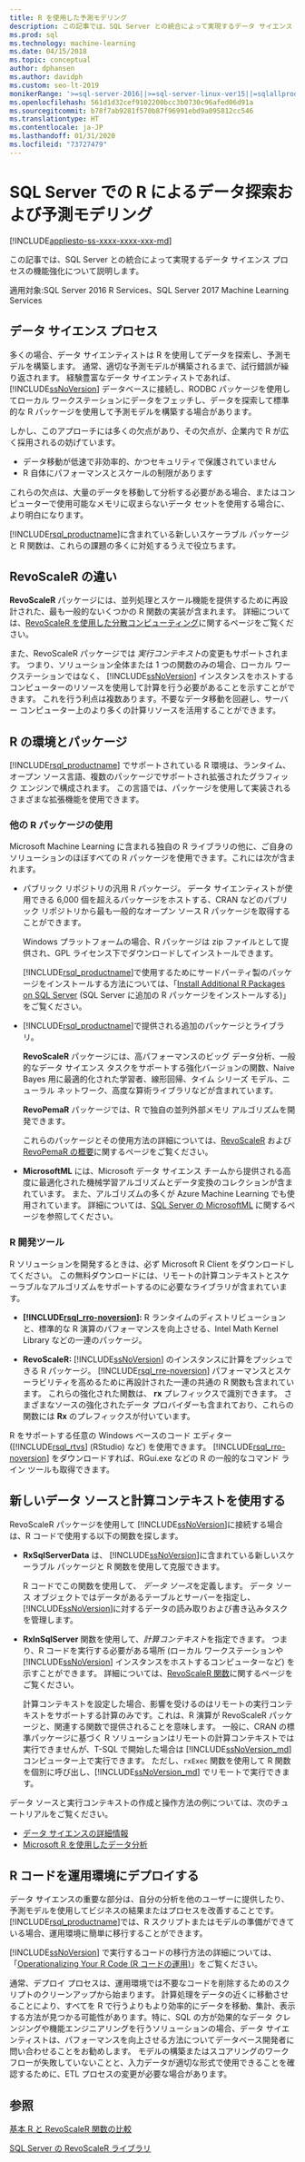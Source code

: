 ```yaml
---
title: R を使用した予測モデリング
description: この記事では、SQL Server との統合によって実現するデータ サイエンス プロセスの機能強化について説明します。
ms.prod: sql
ms.technology: machine-learning
ms.date: 04/15/2018
ms.topic: conceptual
author: dphansen
ms.author: davidph
ms.custom: seo-lt-2019
monikerRange: '>=sql-server-2016||>=sql-server-linux-ver15||=sqlallproducts-allversions'
ms.openlocfilehash: 561d1d32cef9102200bcc3b0730c96afed06d91a
ms.sourcegitcommit: b78f7ab9281f570b87f96991ebd9a095812cc546
ms.translationtype: HT
ms.contentlocale: ja-JP
ms.lasthandoff: 01/31/2020
ms.locfileid: "73727479"
---
```

# <a name="data-exploration-and-predictive-modeling-with-r-in-sql-server"></a>SQL Server での R によるデータ探索および予測モデリング
[!INCLUDE[appliesto-ss-xxxx-xxxx-xxx-md](../../includes/appliesto-ss-xxxx-xxxx-xxx-md.md)]

この記事では、SQL Server との統合によって実現するデータ サイエンス プロセスの機能強化について説明します。

適用対象:SQL Server 2016 R Services、SQL Server 2017 Machine Learning Services

## <a name="the-data-science-process"></a>データ サイエンス プロセス

多くの場合、データ サイエンティストは R を使用してデータを探索し、予測モデルを構築します。 通常、適切な予測モデルが構築されるまで、試行錯誤が繰り返されます。 経験豊富なデータ サイエンティストであれば、 [!INCLUDE[ssNoVersion](../../includes/ssnoversion-md.md)] データベースに接続し、RODBC パッケージを使用してローカル ワークステーションにデータをフェッチし、データを探索して標準的な R パッケージを使用して予測モデルを構築する場合があります。

しかし、このアプローチには多くの欠点があり、その欠点が、企業内で R が広く採用されるの妨げています。 

+ データ移動が低速で非効率的、かつセキュリティで保護されていません
+ R 自体にパフォーマンスとスケールの制限があります

これらの欠点は、大量のデータを移動して分析する必要がある場合、またはコンピューターで使用可能なメモリに収まらないデータ セットを使用する場合に、より明白になります。

[!INCLUDE[rsql_productname](../../includes/rsql-productname-md.md)]に含まれている新しいスケーラブル パッケージと R 関数は、これらの課題の多くに対処するうえで役立ちます。 

## <a name="whats-different-about-revoscaler"></a>RevoScaleR の違い

**RevoScaleR** パッケージには、並列処理とスケール機能を提供するために再設計された、最も一般的ないくつかの R 関数の実装が含まれます。 詳細については、[RevoScaleR を使用した分散コンピューティング](https://docs.microsoft.com/machine-learning-server/r/how-to-revoscaler-distributed-computing)に関するページをご覧ください。

また、RevoScaleR パッケージでは *実行コンテキスト*の変更もサポートされます。 つまり、ソリューション全体または 1 つの関数のみの場合、ローカル ワークステーションではなく、 [!INCLUDE[ssNoVersion](../../includes/ssnoversion-md.md)] インスタンスをホストするコンピューターのリソースを使用して計算を行う必要があることを示すことができます。 これを行う利点は複数あります。不要なデータ移動を回避し、サーバー コンピューター上のより多くの計算リソースを活用することができます。

## <a name="r-environment-and-packages"></a>R の環境とパッケージ

[!INCLUDE[rsql_productname](../../includes/rsql-productname-md.md)] でサポートされている R 環境は、ランタイム、オープン ソース言語、複数のパッケージでサポートされ拡張されたグラフィック エンジンで構成されます。 この言語では、パッケージを使用して実装されるさまざまな拡張機能を使用できます。  

### <a name="using-other-r-packages"></a>他の R パッケージの使用

Microsoft Machine Learning に含まれる独自の R ライブラリの他に、ご自身のソリューションのほぼすべての R パッケージを使用できます。これには次が含まれます。

+ パブリック リポジトリの汎用 R パッケージ。 データ サイエンティストが使用できる 6,000 個を超えるパッケージをホストする、CRAN などのパブリック リポジトリから最も一般的なオープン ソース R パッケージを取得することができます。
  
  Windows プラットフォームの場合、R パッケージは zip ファイルとして提供され、GPL ライセンス下でダウンロードしてインストールできます。  
  
  [!INCLUDE[rsql_productname](../../includes/rsql-productname-md.md)]で使用するためにサードパーティ製のパッケージをインストールする方法については、「[Install Additional R Packages on SQL Server](../../advanced-analytics/r/install-additional-r-packages-on-sql-server.md) (SQL Server に追加の R パッケージをインストールする)」をご覧ください。  
  
+ [!INCLUDE[rsql_productname](../../includes/rsql-productname-md.md)]で提供される追加のパッケージとライブラリ。   
  
     **RevoScaleR** パッケージには、高パフォーマンスのビッグ データ分析、一般的なデータ サイエンス タスクをサポートする強化バージョンの関数、Naive Bayes 用に最適的化された学習者、線形回帰、タイム シリーズ モデル、ニューラル ネットワーク、高度な算術ライブラリなどが含まれています。  
  
     **RevoPemaR** パッケージでは、R で独自の並列外部メモリ アルゴリズムを開発できます。  
  
     これらのパッケージとその使用方法の詳細については、[RevoScaleR](https://docs.microsoft.com/machine-learning-server/r/concept-what-is-revoscaler) および [RevoPemaR の概要](https://docs.microsoft.com/machine-learning-server/r/how-to-developer-pemar)に関するページをご覧ください。 

+ **MicrosoftML** には、Microsoft データ サイエンス チームから提供される高度に最適化された機械学習アルゴリズムとデータ変換のコレクションが含まれています。 また、アルゴリズムの多くが Azure Machine Learning でも使用されています。 詳細については、[SQL Server の MicrosoftML](ref-r-microsoftml.md) に関するページを参照してください。

### <a name="r-development-tools"></a>R 開発ツール

R ソリューションを開発するときは、必ず Microsoft R Client をダウンロードしてください。 この無料ダウンロードには、リモートの計算コンテキストとスケーラブルなアルゴリズムをサポートするのに必要なライブラリが含まれています。

+ **[!INCLUDE[rsql_rro-noversion](../../includes/rsql-rro-noversion-md.md)]:** R ランタイムのディストリビューションと、標準的な R 演算のパフォーマンスを向上させる、Intel Math Kernel Library などの一連のパッケージ。  
  
+ **RevoScaleR:** [!INCLUDE[ssNoVersion](../../includes/ssnoversion-md.md)] のインスタンスに計算をプッシュできる R パッケージ。 [!INCLUDE[rsql_rre-noversion](../../includes/rsql-rre-noversion-md.md)] パフォーマンスとスケーラビリティを高めるために再設計された一連の共通の R 関数も含まれています。 これらの強化された関数は、 **rx** プレフィックスで識別できます。 さまざまなソースの強化されたデータ プロバイダーも含まれており、これらの関数には **Rx** のプレフィックスが付いています。

R をサポートする任意の Windows ベースのコード エディター ([!INCLUDE[rsql_rtvs](../../includes/rsql-rtvs-md.md)] (RStudio) など) を使用できます。 [!INCLUDE[rsql_rro-noversion](../../includes/rsql-rro-noversion-md.md)] をダウンロードすれば、RGui.exe などの R の一般的なコマンド ライン ツールも取得できます。

## <a name="use-new-data-sources-and-compute-contexts"></a>新しいデータ ソースと計算コンテキストを使用する

RevoScaleR パッケージを使用して [!INCLUDE[ssNoVersion](../../includes/ssnoversion-md.md)]に接続する場合は、R コードで使用する以下の関数を探します。

+ **RxSqlServerData** は、 [!INCLUDE[ssNoVersion](../../includes/ssnoversion-md.md)]に含まれている新しいスケーラブル パッケージと R 関数を使用して克服できます。
  
     R コードでこの関数を使用して、 *データ ソース*を定義します。 データ ソース オブジェクトではデータがあるテーブルとサーバーを指定し、 [!INCLUDE[ssNoVersion](../../includes/ssnoversion-md.md)]に対するデータの読み取りおよび書き込みタスクを管理します。
  
-   **RxInSqlServer** 関数を使用して、*計算コンテキスト*を指定できます。  つまり、R コードを実行する必要がある場所 (ローカル ワークステーションや [!INCLUDE[ssNoVersion](../../includes/ssnoversion-md.md)] インスタンスをホストするコンピューターなど) を示すことができます。  詳細については、[RevoScaleR 関数](https://docs.microsoft.com/machine-learning-server/r-reference/revoscaler/revoscaler)に関するページをご覧ください。
  
     計算コンテキストを設定した場合、影響を受けるのはリモートの実行コンテキストをサポートする計算のみです。これは、R 演算が RevoScaleR パッケージと、関連する関数で提供されることを意味します。 一般に、CRAN の標準パッケージに基づく R ソリューションはリモートの計算コンテキストでは実行できませんが、T-SQL で開始した場合は [!INCLUDE[ssNoVersion_md](../../includes/ssnoversion-md.md)] コンピューター上で実行できます。 ただし、`rxExec` 関数を使用して R 関数を個別に呼び出し、[!INCLUDE[ssNoVersion_md](../../includes/ssnoversion-md.md)] でリモートで実行できます。

データ ソースと実行コンテキストの作成と操作方法の例については、次のチュートリアルをご覧ください。

+ [データ サイエンスの詳細情報](../../advanced-analytics/tutorials/deepdive-data-science-deep-dive-using-the-revoscaler-packages.md)  
+  [Microsoft R を使用したデータ分析](https://docs.microsoft.com/machine-learning-server/r/how-to-introduction)

## <a name="deploy-r-code-to-production"></a>R コードを運用環境にデプロイする

データ サイエンスの重要な部分は、自分の分析を他のユーザーに提供したり、予測モデルを使用してビジネスの結果またはプロセスを改善することです。 [!INCLUDE[rsql_productname](../../includes/rsql-productname-md.md)]では、R スクリプトまたはモデルの準備ができている場合、運用環境に簡単に移行することができます。

[!INCLUDE[ssNoVersion](../../includes/ssnoversion-md.md)] で実行するコードの移行方法の詳細については、「[Operationalizing Your R Code (R コードの運用)](../../advanced-analytics/r/operationalizing-your-r-code.md)」をご覧ください。

通常、デプロイ プロセスは、運用環境では不要なコードを削除するためのスクリプトのクリーンアップから始まります。 計算処理をデータの近くに移動させることにより、すべてを R で行うよりもより効率的にデータを移動、集計、表示する方法が見つかる可能性があります。特に、SQL の方が効果的なデータ クレンジングや機能エンジニアリングを行うソリューションの場合、データ サイエンティストは、パフォーマンスを向上させる方法についてデータベース開発者に問い合わせることをお勧めします。 モデルの構築またはスコアリングのワークフローが失敗していないことと、入力データが適切な形式で使用できることを確認するために、ETL プロセスの変更が必要な場合があります。

## <a name="see-also"></a>参照

[基本 R と RevoScaleR 関数の比較](https://docs.microsoft.com/machine-learning-server/r-reference/revoscaler/revoscaler-compared-to-base-r)

[SQL Server の RevoScaleR ライブラリ](ref-r-revoscaler.md)
